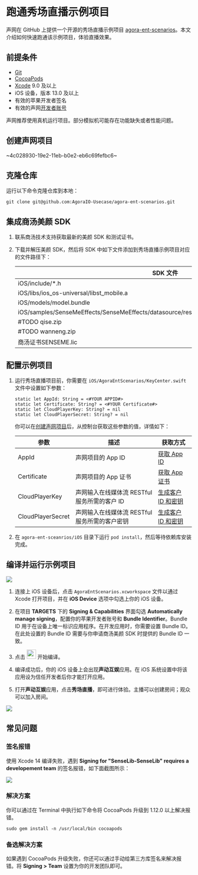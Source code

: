 # 跑通秀场直播示例项目

声网在 GitHub 上提供一个开源的秀场直播示例项目 [agora-ent-scenarios](https://github.com/AgoraIO-Usecase/agora-ent-scenarios/tree/main/iOS/AgoraEntScenarios/Scenes/Show)。本文介绍如何快速跑通该示例项目，体验直播效果。

## 前提条件

- [Git](https://git-scm.com/downloads)
- [CocoaPods](https://guides.cocoapods.org/using/getting-started.html#getting-started)
- [Xcode](https://apps.apple.com/cn/app/xcode/id497799835?mt=12) 9.0 及以上
- iOS 设备，版本 13.0 及以上
- 有效的苹果开发者签名
- 有效的声网[开发者账号](https://docs.agora.io/cn/Agora%20Platform/sign_in_and_sign_up)

<div class="alert note">声网推荐使用真机运行项目。部分模拟机可能存在功能缺失或者性能问题。</div>

<a name = "create"></a>
## 创建声网项目

~4c028930-19e2-11eb-b0e2-eb6c69fefbc6~

## 克隆仓库

运行以下命令克隆仓库到本地：

```shell
git clone git@github.com:AgoraIO-Usecase/agora-ent-scenarios.git
```

## 集成商汤美颜 SDK

1. 联系商汤技术支持获取最新的美颜 SDK 和测试证书。

2. 下载并解压美颜 SDK，然后将 SDK 中如下文件添加到秀场直播示例项目对应的文件路径下：

    |SDK 文件    |  项目路径   |
    |-----|-----|
    | iOS/include/*.h   | iOS/SenseLib/*.h    |
    | iOS/libs/ios_os-universal/libst_mobile.a   |iOS/SenseLib/libst_mobile.a     |
    | iOS/models/model.bundle   | iOS/SenseLib/model.bundle   |
    | iOS/samples/SenseMeEffects/SenseMeEffects/datasource/resources/StickerZipAndIcons/lianxingface.zip   | iOS/SenseLib/sticker_face_shape/lianxingface.zip   |
    | #TODO  qise.zip | iOS/SenseLib/style_ligthly/qise.zip   |
    | #TODO  wanneng.zip  | iOS/SenseLib/style_ligthly/wanneng.zip   |
    | 商汤证书SENSEME.lic   | iOS/AgoraEntScenarios/Scenes/Show/Beauty/SenseBeaufy/SENSEME.lic     |\

## 配置示例项目

1. 运行秀场直播项目前，你需要在 `iOS/AgoraEntScenarios/KeyCenter.swift` 文件中设置如下参数：

    ```shell
    static let AppId: String = <#YOUR APPID#>
    static let Certificate: String? = <#YOUR Certificate#>
    static let CloudPlayerKey: String? = nil
    static let CloudPlayerSecret: String? = nil
    ```

    你可以在[创建声网项目](#create)后，从控制台获取这些参数的值，详情如下：

    | 参数 | 描述   | 获取方式 |
    |----|----|----|
    | AppId    | 声网项目的 App ID     | [获取 App ID](https://docportal.shengwang.cn/cn/Agora%20Platform/get_appid_token?platform=All%20Platforms#获取-app-id)  |
    | Certificate | 声网项目的 App 证书 |[获取 App 证书](https://docportal.shengwang.cn/cn/Agora%20Platform/get_appid_token?platform=All%20Platforms#获取-app-证书)   |
    | CloudPlayerKey | 声网输入在线媒体流 RESTful 服务所需的客户 ID       | [生成客户 ID 和密钥](https://docportal.shengwang.cn/cn/Agora%20Platform/get_appid_token?platform=All%20Platforms#生成客户-id-和密钥)    |
    | CloudPlayerSecret | 声网输入在线媒体流 RESTful 服务所需的客户密钥   | [生成客户 ID 和密钥](https://docportal.shengwang.cn/cn/Agora%20Platform/get_appid_token?platform=All%20Platforms#生成客户-id-和密钥)   |


2. 在 `agora-ent-sceanrios/iOS` 目录下运行 `pod install`，然后等待依赖库安装完成。


## 编译并运行示例项目

![](https://web-cdn.agora.io/docs-files/1685431554693)

1. 连接上 iOS 设备后，点击 `AgoraEntScenarios.xcworkspace` 文件以通过 Xcode 打开项目，并在 **iOS Device** 选项中勾选上你的 iOS 设备。

2. 在项目 **TARGETS** 下的 **Signing & Capabilities** 界面勾选 **Automatically manage signing**，配置你的苹果开发者账号和 **Bundle Identifier**。Bundle ID 用于在设备上唯一标识应用程序。在开发应用时，你需要设置 Bundle ID。在此处设置的 Bundle ID 需要与你申请商汤美颜 SDK 时提供的 Bundle ID 一致。

3. 点击 <img src="https://web-cdn.agora.io/docs-files/1639710560035" width="25"/> 开始编译。

4. 编译成功后，你的 iOS 设备上会出现**声动互娱**应用。在 iOS 系统设置中将该应用设为信任开发者后你才能打开应用。

5. 打开**声动互娱**应用，点击**秀场直播**，即可进行体验。主播可以创建房间；观众可以加入房间。

![](https://web-cdn.agora.io/docs-files/1684826793571)

## 常见问题

### 签名报错

使用 Xcode 14 编译失败，遇到 **Signing for "SenseLib-SenseLib" requires a developement team** 的签名报错，如下面截图所示：

![](https://web-cdn.agora.io/docs-files/1685614210647)

### 解决方案

你可以通过在 Terminal 中执行如下命令将 CocoaPods 升级到 1.12.0 以上解决报错。

```shell
sudo gem install -n /usr/local/bin cocoapods
```

### 备选解决方案

如果遇到 CocoaPods 升级失败，你还可以通过手动给第三方库签名来解决报错。将 **Signing > Team** 设置为你的开发团队即可。